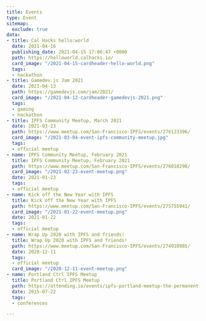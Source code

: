 ```yaml
---
title: Events
type: Event
sitemap:
  exclude: true
data:
- title: Cal Hacks hello:world
  date: 2021-04-16
  publishing_date: 2021-04-15 17:06:47 +0000
  path: https://helloworld.calhacks.io/
  card_image: "/2021-04-15-cardheader-hello-world.png"
  tags:
  - hackathon
- title: Gamedev.js Jam 2021
  date: 2021-04-13
  path: https://gamedevjs.com/jam/2021/
  card_image: "/2021-04-12-cardheader-gamedevjs-2021.png"
  tags:
  - gaming
  - hackathon
- title: IPFS Community Meetup, March 2021
  date: 2021-03-23
  path: https://www.meetup.com/San-Francisco-IPFS/events/276123396/
  card_image: "/2021-03-04-event-ipfs-community-meetup.jpg"
  tags:
  - official meetup
- name: IPFS Community Meetup, February 2021
  title: IPFS Community Meetup, February 2021
  path: https://www.meetup.com/San-Francisco-IPFS/events/276018298/
  card_image: "/2021-02-23-event-meetup.png"
  date: 2021-01-23
  tags:
  - official meetup
- name: Kick off the New Year with IPFS
  title: Kick off the New Year with IPFS
  path: https://www.meetup.com/San-Francisco-IPFS/events/275755941/
  card_image: "/2021-01-22-event-meetup.png"
  date: 2021-01-22
  tags:
  - official meetup
- name: Wrap Up 2020 with IPFS and friends!
  title: Wrap Up 2020 with IPFS and friends!
  path: https://www.meetup.com/San-Francisco-IPFS/events/274910985/
  date: 2020-12-11
  tags:
  - official meetup
  card_image: "/2020-12-11-event-meetup.png"
- name: Portland Ctrl IPFS Meetup
  title: Portland Ctrl IPFS Meetup
  path: https://attending.io/events/ipfs-portland-meetup-the-permanent-distributed-web
  date: 2015-07-22
  tags:
  - conferences

---
```

